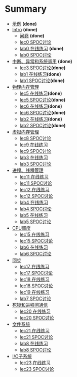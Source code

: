# Summary

* [示例](README.md) **(done)**
* [Intro](all/1-intro.md) **(done)**
    * [问卷](all/01-1-questionnaire.md) **(done)**
    * [lec0 SPOC讨论](all/01-2-spoc-discussion.md)
    * [lab0 在线练习](all/01-3-lab0-quiz.md) **(done)**
    * [lab0 SPOC讨论](all/01-3-lab0-spoc-discussion.md)
* [中断、异常和系统调用](all/2-intr.md) **(done)**
    * [lec3 SPOC讨论](all/02-1-spoc-discussion.md)**(done)**
    * [lab1 在线练习](all/02-2-lab1-quiz.md)**(done)**
    * [lab1 SPOC讨论](all/02-2-lab1-spoc-discussion.md)**(done)**
* [物理内存管理](all/3&4-pmm.md)
    * [lec5 在线练习](all/03-1-quiz.md)**(done)**
    * [lec5 SPOC讨论](all/03-1-spoc-discussion.md)**(done)**
    * [lec6 在线练习](all/03-2-quiz.md)**(done)**
    * [lec6 SPOC讨论](all/03-2-spoc-discussion.md)**(done)**
    * [lab2 在线练习](all/03-3-lab2-quiz.md)**(done)**
    * [lab2 SPOC讨论](all/03-3-lab2-spoc-discussion.md)**(done)**
* [虚拟内存管理](all/5&6-vmm.md)
    * [lec8 SPOC讨论](all/04-1-spoc-discussion.md)
    * [lec9 在线练习](all/04-2-quiz.md)
    * [lec9 SPOC讨论](all/04-2-spoc-discussion.md)
    * [lab3 在线练习](all/04-3-lab3-quiz.md)
    * [lab3 SPOC讨论](all/04-3-lab3-spoc-discussion.md)    
* [进程、线程管理](all/7-process&thread.md)
    * [lec11 在线练习](all/05-1-quiz.md)
    * [lec11 SPOC讨论](all/05-1-spoc-discussion.md)
    * [lec12 在线练习](all/05-2-quiz.md)
    * [lec12 SPOC讨论](all/05-2-spoc-discussion.md)
    * [lab4 在线练习](all/05-3-lab4-quiz.md)
    * [lab4 SPOC讨论](all/05-3-lab4-spoc-discussion.md)
    * [lab5 在线练习](all/05-4-lab5-quiz.md)
    * [lab5 SPOC讨论](all/05-4-lab5-spoc-discussion.md)    
* [CPU调度](all/8-sched.md)
    * [lec15 在线练习](all/06-1-quiz.md)
    * [lec15 SPOC讨论](all/06-1-spoc-discussion.md)
    * [lab6 在线练习](all/06-2-lab6-quiz.md)
    * [lab6 SPOC讨论](all/06-2-lab6-spoc-discussion.md)     
* [同步](all/9-sync.md)
    * [lec17 在线练习](all/07-1-quiz.md)
    * [lec17 SPOC讨论](all/07-1-spoc-discussion.md)    
    * [lec18 在线练习](all/07-2-quiz.md)    
    * [lec18 SPOC讨论](all/07-2-spoc-discussion.md)
    * [lec19 在线练习](all/07-3-lab7-quiz.md)      
    * [lab7 SPOC讨论](all/07-3-lab7-spoc-discussion.md)          
* [死锁和进程间通信](all/11-deadlock.md)
    * [lec20 在线练习](all/08-1-quiz.md)
    * [lec20 SPOC讨论](all/08-1-spoc-discussion.md)
* [文件系统](all/12-filesystem.md)
    * [lec21 在线练习](all/09-1-quiz.md)
    * [lec21 SPOC讨论](all/09-1-spoc-discussion.md)
    * [lab8 在线练习](all/09-2-lab8-quiz.md)      
    * [lab8 SPOC讨论](all/09-2-lab8-spoc-discussion.md)          
* [I/O子系统](all/13-io.md)
    * [lec23 在线练习](all/10-1-quiz.md)
    * [lec23 SPOC讨论](all/10-1-spoc-discussion.md)

